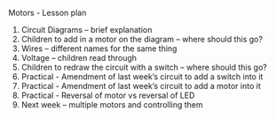 Motors - Lesson plan

1)	Circuit Diagrams – brief explanation
2)	Children to add in a motor on the diagram – where should this go?
3)	Wires – different names for the same thing
4)	Voltage – children read through
5)	Children to redraw the circuit with a switch – where should this go?
6)	Practical - Amendment of last week’s circuit to add a switch into it
7)	Practical - Amendment of last week’s circuit to add a motor into it
8)	Practical - Reversal of motor vs reversal of LED
9)	Next week – multiple motors and controlling them
